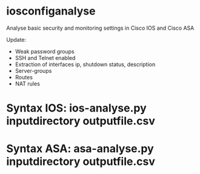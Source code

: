 # iosconfiganalyse
Analyse basic security and monitoring settings in Cisco IOS and Cisco ASA

Update:

- Weak password groups
- SSH and Telnet enabled
- Extraction of interfaces ip, shutdown status, description
- Server-groups
- Routes
- NAT rules

# Syntax IOS: ios-analyse.py inputdirectory outputfile.csv
# Syntax ASA: asa-analyse.py inputdirectory outputfile.csv
